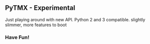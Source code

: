 ## PyTMX - Experimental


Just playing around with new API.  Python 2 and 3 compatible.
slightly slimmer, more features to boot


### Have Fun!